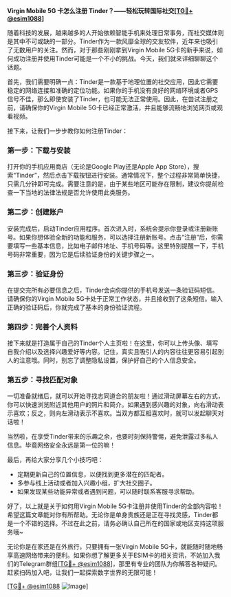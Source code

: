 **Virgin Mobile 5G 卡怎么注册 Tinder？——轻松玩转国际社交[[TG💪+ @esim1088](https://t.me/s/esim1088)]**

随着科技的发展，越来越多的人开始依赖智能手机来处理日常事务，而社交媒体则是其中不可或缺的一部分。Tinder作为一款风靡全球的交友软件，近年来也吸引了无数用户的关注。然而，对于那些刚刚拿到Virgin Mobile 5G卡的新手来说，如何成功注册并使用Tinder可能是一个不小的挑战。今天，我们就来详细聊聊这个话题。

首先，我们需要明确一点：Tinder是一款基于地理位置的社交应用，因此它需要稳定的网络连接和准确的定位功能。如果你的手机没有良好的网络环境或者GPS信号不佳，那么即使安装了Tinder，也可能无法正常使用。因此，在尝试注册之前，请确保你的Virgin Mobile 5G卡已经正常激活，并且能够流畅地浏览网页或观看视频。

接下来，让我们一步步教你如何注册Tinder：

### 第一步：下载与安装

打开你的手机应用商店（无论是Google Play还是Apple App Store），搜索“Tinder”，然后点击下载按钮进行安装。通常情况下，整个过程非常简单快捷，只需几分钟即可完成。需要注意的是，由于某些地区可能存在限制，建议你提前检查一下当地的法律法规是否允许使用此类服务。

### 第二步：创建账户

安装完成后，启动Tinder应用程序。首次进入时，系统会提示你登录或注册新账号。如果你想体验全新的功能和服务，可以选择注册新账号。点击“注册”后，你需要填写一些基本信息，比如电子邮件地址、手机号码等。这里特别提醒一下，手机号码非常重要，因为它是后续验证身份的关键步骤之一。

### 第三步：验证身份

在提交完所有必要信息之后，Tinder会向你提供的手机号发送一条验证码短信。请确保你的Virgin Mobile 5G卡处于正常工作状态，并且接收到了这条短信。输入正确的验证码后，你就完成了基本的身份验证流程。

### 第四步：完善个人资料

接下来就是打造属于自己的Tinder个人主页啦！在这里，你可以上传头像、填写自我介绍以及选择兴趣爱好等内容。记住，真实且吸引人的内容往往更容易引起别人的注意哦。同时，别忘了调整隐私设置，保护好自己的个人信息安全。

### 第五步：寻找匹配对象

一切准备就绪后，就可以开始寻找志同道合的朋友啦！通过滑动屏幕左右的方式，你可以快速浏览附近其他用户的照片和简介。如果遇到感兴趣的对象，向右滑动表示喜欢；反之，则向左滑动表示不喜欢。当双方都互相喜欢时，就可以发起聊天对话啦！

当然啦，在享受Tinder带来的乐趣之余，也要时刻保持警惕，避免泄露过多私人信息。毕竟网络安全永远是第一位的嘛！

最后，再给大家分享几个小技巧吧：
- 定期更新自己的位置信息，以便找到更多潜在的匹配者。
- 多参与线上活动或者加入兴趣小组，扩大社交圈子。
- 如果发现某些功能异常或者遇到问题，可以随时联系客服寻求帮助。

好了，以上就是关于如何用Virgin Mobile 5G卡注册并使用Tinder的全部内容啦！希望这篇文章能对你有所帮助。无论你是单身贵族还是正在寻找灵感，Tinder都是一个不错的选择。不过在此之前，请务必确认自己所在的国家或地区支持这项服务哦~

无论你是在家还是在外旅行，只要拥有一张Virgin Mobile 5G卡，就能随时随地畅享高速网络带来的便利。如果你想了解更多关于ESIM卡的相关资讯，不妨加入我们的Telegram群组[[TG💪+ @esim1088](https://t.me/s/esim1088)]，那里有专业的团队为你解答各种疑问。赶紧扫码加入吧，让我们一起探索数字世界的无限可能！

[[TG💪+ @esim1088](https://t.me/s/esim1088) ![Image](https://i.postimg.cc/4NQfJmqS/Snipaste-2025-05-13-00-14-12.png)]